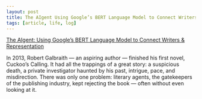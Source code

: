 ```yaml
---
layout: post
title: The AIgent Using Google’s BERT Language Model to Connect Writers & Representation
tags: [article, life, log]
---
```


[The AIgent: Using Google’s BERT Language Model to Connect Writers & Representation](https://blog.insightdatascience.com/the-aigent-using-googles-bert-language-model-to-connect-writers-representation-42ac6388da7c)

In 2013, Robert Galbraith — an aspiring author — finished his first novel, Cuckoo’s Calling. It had all the trappings of a great story: a suspicious death, a private investigator haunted by his past, intrigue, pace, and misdirection. There was only one problem: literary agents, the gatekeepers of the publishing industry, kept rejecting the book — often without even looking at it.


<!--more-->